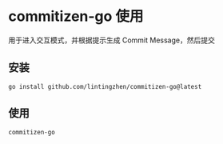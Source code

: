 # commitizen-go 使用

用于进入交互模式，并根据提示生成 Commit Message，然后提交

## 安装

```shell
go install github.com/lintingzhen/commitizen-go@latest
```


## 使用

```shell
commitizen-go
```
